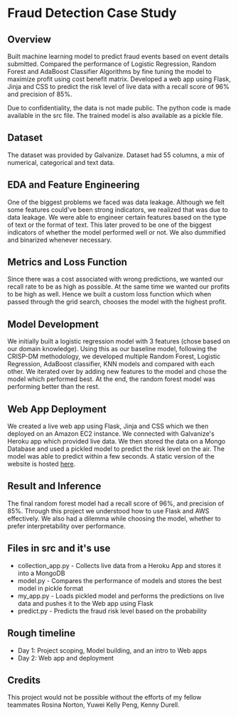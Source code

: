 # Fraud Detection Case Study

## Overview
Built machine learning model to predict fraud events based on event details submitted. Compared the performance of Logistic Regression, Random Forest and AdaBoost Classifier Algorithms by fine tuning the model to maximize profit using cost benefit matrix. Developed a web app using Flask, Jinja and CSS to predict the risk level of live data with a recall score of 96% and precision of 85%.

Due to confidentiality, the data is not made public. The python code is made available in the src file. The trained model is also available as a pickle file.

## Dataset
The dataset was provided by Galvanize. Dataset had 55 columns, a mix of numerical, categorical and text data. 

## EDA and Feature Engineering
One of the biggest problems we faced was data leakage. Although we felt some features could've been strong indicators, we realized that was due to data leakage. We were able to engineer certain features based on the type of text or the format of text. This later proved to be one of the biggest indicators of whether the model performed well or not. We also dummified and binarized whenever necessary.  

## Metrics and Loss Function
Since there was a cost associated with wrong predictions, we wanted our recall rate to be as high as possible. At the same time we wanted our profits to be high as well. Hence we built a custom loss function which when passed through the grid search, chooses the model with the highest profit. 

## Model Development
We initially built a logistic regression model with 3 features (chose based on our domain knowledge). Using this as our baseline model, following the CRISP-DM methodology, we developed multiple Random Forest, Logistic Regression, AdaBoost classifier, KNN models and compared with each other. We iterated over by adding new features to the model and chose the model which performed best. At the end, the random forest model was performing better than the rest.

## Web App Deployment
We created a live web app using Flask, Jinja and CSS which we then deployed on an Amazon EC2 instance. We connected with Galvanize's Heroku app which provided live data. We then stored the data on a Mongo Database and used a pickled model to predict the risk level on the air. The model was able to predict within a few seconds. A static version of the website is hosted [here](//frauddetection.praveenraman.com). 

## Result and Inference
The final random forest model had a recall score of 96%, and precision of 85%. Through this project we understood how to use Flask and AWS effectively. We also had a dilemma while choosing the model, whether to prefer interpretability over performance. 

## Files in src and it's use

* collection_app.py - Collects live data from a Heroku App and stores it into a MongoDB
* model.py - Compares the performance of models and stores the best model in pickle format
* my_app.py - Loads pickled model and performs the predictions on live data and pushes it to the Web app using Flask
* predict.py - Predicts the fraud risk level based on the probability

## Rough timeline

* Day 1: Project scoping, Model building, and an intro to Web apps
* Day 2: Web app and deployment


## Credits
This project would not be possible without the efforts of my fellow teammates Rosina Norton, Yuwei Kelly Peng, Kenny Durell.

